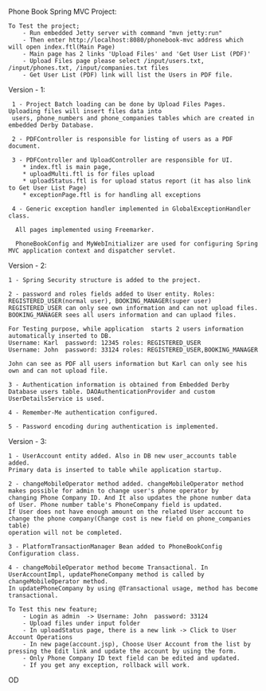 Phone Book Spring MVC Project:

    To Test the project;
        - Run embedded Jetty server with command "mvn jetty:run"
        - Then enter http://localhost:8080/phonebook-mvc address which will open index.ftl(Main Page)
        - Main page has 2 links 'Upload Files' and 'Get User List (PDF)'
        - Upload Files page please select /input/users.txt, /input/phones.txt, /input/companies.txt files
        - Get User List (PDF) link will list the Users in PDF file.

Version - 1:

     1 - Project Batch loading can be done by Upload Files Pages. Uploading files will insert files data into
     users, phone_numbers and phone_companies tables which are created in embedded Derby Database.

     2 - PDFController is responsible for listing of users as a PDF document.

     3 - PDFController and UploadController are responsible for UI.
        * index.ftl is main page,
        * uploadMulti.ftl is for files upload
        * uploadStatus.ftl is for upload status report (it has also link to Get User List Page)
        * exceptionPage.ftl is for handling all exceptions

     4 - Generic exception handler implemented in GlobalExceptionHandler class.

      All pages implemented using Freemarker.

      PhoneBookConfig and MyWebInitializer are used for configuring Spring MVC application context and dispatcher servlet.

Version - 2:

    1 - Spring Security structure is added to the project.

    2 - password and roles fields added to User entity. Roles: REGISTERED_USER(normal user), BOOKING_MANAGER(super user)
    REGISTERED_USER can only see own information and can not upload files. BOOKING_MANAGER sees all users information and can uplaod files.

    For Testing purpose, while application  starts 2 users information automatically inserted to DB.
    Username: Karl  password: 12345 roles: REGISTERED_USER
    Username: John  password: 33124 roles: REGISTERED_USER,BOOKING_MANAGER

    John can see as PDF all users information but Karl can only see his own and can not upload file.

    3 - Authentication information is obtained from Embedded Derby Database users table. DAOAuthenticationProvider and custom UserDetailsService is used.

    4 - Remember-Me authentication configured.

    5 - Password encoding during authentication is implemented.

Version - 3:

    1 - UserAccount entity added. Also in DB new user_accounts table added.
    Primary data is inserted to table while application startup.
    
    2 - changeMobileOperator method added. changeMobileOperator method makes possible for admin to change user's phone operator by 
    changing Phone Company ID. And It also updates the phone number data of User. Phone number table's PhoneCompany field is updated.
    If User does not have enough amount on the related User account to change the phone company(Change cost is new field on phone_companies table)
    operation will not be completed.
    
    3 - PlatformTransactionManager Bean added to PhoneBookConfig Configuration class.
    
    4 - changeMobileOperator method become Transactional. In UserAccountImpl, updatePhoneCompany method is called by changeMobileOperator method.
    In updatePhoneCompany by using @Transactional usage, method has become transactional.
    
    To Test this new feature;
        - Login as admin  -> Username: John  password: 33124
        - Upload files under input folder
        - In uploadStatus page, there is a new link -> Click to User Account Operations
        - In new page(account.jsp), Choose User Account from the list by pressing the Edit link and update the account by using the form.
        - Only Phone Company ID text field can be edited and updated.
        - If you get any exception, rollback will work.

OD
